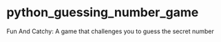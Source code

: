 # python_guessing_number_game
Fun And Catchy:  A game that challenges you to guess the secret number
